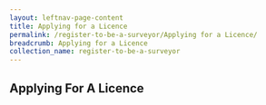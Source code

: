 ```yaml
---
layout: leftnav-page-content
title: Applying for a Licence
permalink: /register-to-be-a-surveyor/Applying for a Licence/
breadcrumb: Applying for a Licence
collection_name: register-to-be-a-surveyor
---
```


Applying For A Licence
---

